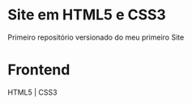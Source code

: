 # Site  em HTML5 e CSS3 
 
 
 
 Primeiro repositório versionado do meu primeiro Site
 
 
# Frontend 
 
 HTML5 |  CSS3 
 

